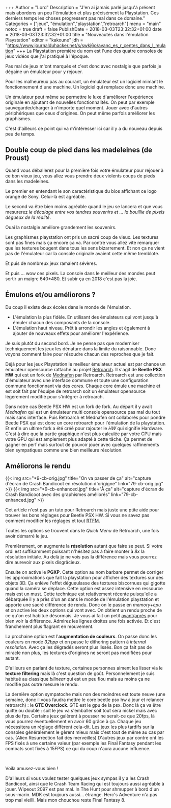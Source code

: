 +++
Author = "Lord"
Description = "J'en ai jamais parlé jusqu'à présent mais abordons un peu l'émulation et plus précisément la Playstation. Ces derniers temps les choses progressent pas mal dans ce domaine."
Categories = ["jeux", "émulation","playstation","retroarch"]
menu = "main"
notoc = true
draft = false
PublishDate = 2018-03-03T23:32:32+01:00
date = 2018-03-03T23:32:32+01:00
title = "Nouveautés dans l'émulation Playstation"
editor = "kakoune"
jdh = "https://www.journalduhacker.net/s/swkj6o/avanc_es_r_centes_dans_l_mulation"
+++
La Playstation première du nom est l'une des quatre consoles de jeux vidéos que j'ai pratiqué à l'époque.

Pas mal de jeux m'ont marqués et c'est donc avec nostalgie que parfois je dégaine un émulateur pour y rejouer.

Pour les malheureux pas au courant, un émulateur est un logiciel mimant le fonctionnement d'une machine.
Un logiciel qui remplace donc une machine.

Un émulateur peut même se permettre le luxe d'améliorer l'expérience originale en ajoutant de nouvelles fonctionnalités.
On peut par exemple sauvegarder/charger à n'importe quel moment.
Jouer avec d'autres périphériques que ceux d'origines. 
On peut même parfois améliorer les graphismes.

C'est d'ailleurs ce point qui va m'intéresser ici car il y a du nouveau depuis peu de temps.

## Double coup de pied dans les madeleines (de Proust)

Quand vous déballerez pour la première fois votre émulateur pour rejouer à ce bon vieux jeu, vous allez vous prendre deux violents coups de pieds dans les madeleines.

Le premier en entendant le son caractéristique du bios affichant ce logo orangé de Sony.
Celui-là est agréable.

Le second va être bien moins agréable quand le jeu se lancera et que vous mesurerez *le décalage entre vos tendres souvenirs et … la bouillie de pixels dégueux de la réalité*.

Ouai la nostalgie améliore grandement les souvenirs.

Les graphismes playstation ont pris un sacré coup de vieux.
Les textures sont pas fines mais ça encore ça va.
Par contre vous allez vite remarquer que les textures bougent dans tous les sens bizarrement.
Et non ça ne vient pas de l'émulateur car la console originale avaient cette même tremblote.

Et puis de nombreux jeux ramaient sévères.

Et puis … wow ces pixels.
La console dans le meilleur des mondes peut sortir un maigre 640*480.
Et subir ça en 2018 c'est pas la joie.

## Émulons et/ou améliorons ?

Du coup il existe deux écoles dans le monde de l'émulation.

  - L'émulation la plus fidèle. En utilisant des émulateurs qui vont jusqu'à émuler chacun des composants de la console.
  - L'émulation haut niveau. Prêt à arrondir les angles et également à ajouter de nouveaux effets pour améliorer l'expérience.

Je suis plutôt du second bord. Je ne pense pas que moderniser techniquement les jeux les dénature dans la limite du raisonnable.
Donc voyons comment faire pour résoudre chacun des reproches que je fait.

Déjà pour les jeux Playstation le meilleur émulateur actuel est par chance un émulateur opensource rattaché au projet [Retroarch](http://retroarch.com/).
Il s'agit de **Beetle PSX HW** qui est un fork de [Mednafen](https://mednafen.github.io/) par Retroarch.
Retroarch est une collection d'émulateur avec une interface commune et toute une configuration commune fonctionnant via des *cores*.
Chaque core émule une machine et est soit fait par l'équipe de retroarch soit un émulateur opensource légèrement modifié pour s'intégrer à retroarch.

Dans notre cas Beetle PSX HW est un fork de fork.
Au départ il y avait *Mednafen* qui est un émulateur multi console opensource pas mal du tout mais sans interface.
Puis Retroarch et Mednafen ont collaborés pour pondre Beetle PSX qui est donc un core retroarch pour l'émulation de la playstation.
Et enfin un ultime fork a été créé pour rajouter le *HW* qui signifie Hardware.
C'est à dire que la partie graphique n'est plus calculée par votre CPU mais votre GPU qui est amplement plus adapté à cette tâche.
Ça permet de gagner en perf mais surtout de pouvoir jouer avec quelques raffinements bien sympatiques comme une bien meilleure résolution.

## Améliorons le rendu

{{< img src="*9-cb-orig.jpg" title="On va passer de ça" alt="capture d'écran de Crash Bandicoot en résolution d'origigne" link="79-cb-orig.jpg" >}}
{{< img src="*9-cb-enhanced.jpg" title="À ça" alt="capture d'écran de Crash Bandicoot avec des graphismes améliorés" link="79-cb-enhanced.jpg" >}}

Cet article n'est pas un tuto pour Retroarch mais juste une ptite aide pour trouver les bons réglages pour Beetle PSX HW.
Si vous ne savez pas comment modifier les réglages et tout [RTFM](https://docs.libretro.com/).

Toutes les options se trouvent dans le *Quick Menu* de Retroarch, une fois avoir démarré le jeu.

Premièrement, on augmente la **résolution** autant que faire se peut.
Si votre ordi est suffisamment puissant n'hésitez pas à faire monter à *8x* la résolution initiale.
Au delà je ne vois pas la différence mais vous pourrez dire aurevoir aux pixels disgrâcieux.

Ensuite on active le **PGXP**.
Cette option au nom barbare permet de corriger les approximations que fait la playstation pour afficher des textures sur des objets 3D.
Ça enlève l'effet dégueulasse des textures biscornues qui gigotte quand la caméra se déplace.
Cette option est assez intensive en ressource mais est un must.
Cette technique est relativement récente puisqu'elle a débarquée il y a près d'un an dans le monde de l'émulation playstation et apporte une sacré différence de rendu.
Donc on le passe en *memory+cpu* et on active les deux options qui vont avec.
On obtient un rendu proche de ce qu'on est habitué désormais.
Je vous ai fait un petit [avant](79-ctr-nopgxp.jpg)/[après](79-ctr-pgxp.jpg) pour bien voir la différence.
Admirez les lignes droites une fois activée.
Et c'est franchement plus flagrant en mouvement.

La prochaine option est l'**augmentation de couleurs**.
On passe donc les couleurs en mode *32bpp* et on passe le dithering pattern à *internal resolution*.
Avec ça les dégradés seront plus lissés.
Bon ça fait pas de miracle non plus, les textures d'origines ne seront pas modifiées pour autant.

D'ailleurs en parlant de texture, certaines personnes aiment les lisser via le **texture filtering** mais là c'est question de goût.
Personnelement je suis habitué au classique *bilinear* qui est un peu flou mais au moins ça ne modifie pas outre mesure le rendu.

La dernière option sympatoche mais non des moindres est toute neuve (une semaine, donc il vous faudra mettre le core beetle psx hw à jour et relancer retroarch) : le **GTE Overclock**.
GTE est le gpu de la psx.
Donc là ça va être quitte ou double : soit le jeu va s'emballer soit tout sera nickel mais avec plus de fps.
Certains jeux galèrent à pousser ne serait-ce que 20fps, là vous pourrez éventuellement en avoir 60 grâce à ça.
Chaque jeu nécessitera un réglage différent cela-dit.
Les jeux les plus tardifs sur la consoles généralement le gèrent mieux mais c'est tout de même au cas par cas. (Alien Resurrection fait des merveilles)
D'autres jeux par contre ont les FPS fixés à une certaine valeur (par exemple les Final Fantasy pendant les combats sont fixés à 15FPS) ce qui du coup n'aura aucune influence.


 

Voilà amusez-vous bien !

D'ailleurs si vous voulez tester quelques jeux sympas il y a les Crash Bandicoot, ainsi que le Crash Team Racing qui est toujours aussi agréable à jouer.
Wipeout 2097 est pas mal. In The Hunt pour shmupper à bord d'un sous-marin.
MDK est toujours aussi… étrange.
Herc's Adventure n'a pas trop mal vieilli.
Mais mon chouchou reste Final Fantasy 8.



